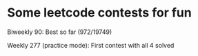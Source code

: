 # Some leetcode contests for fun

Biweekly 90: Best so far (972/19749)

Weekly 277 (practice mode): First contest with all 4 solved 

